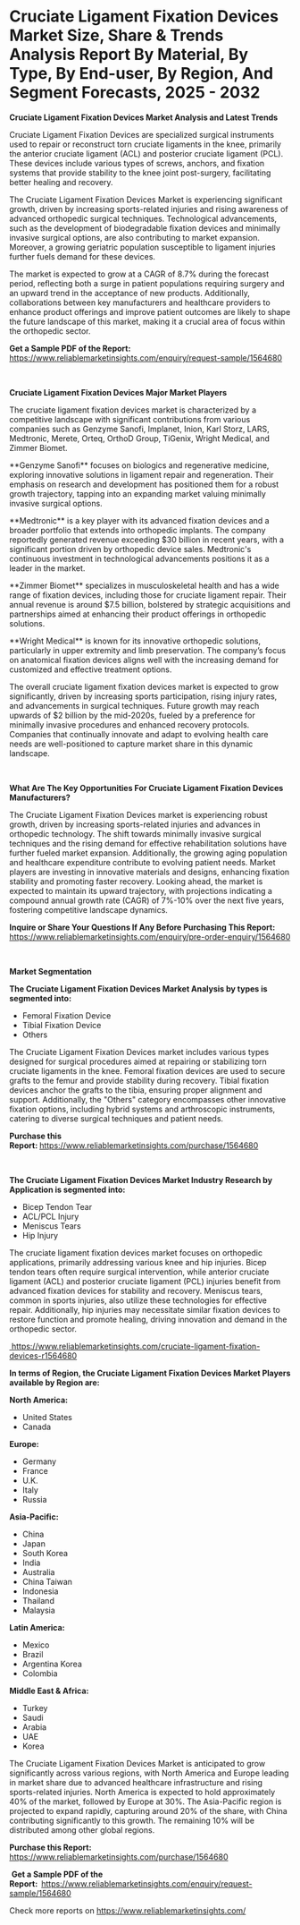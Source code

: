 <p><h1>Cruciate Ligament Fixation Devices Market Size, Share & Trends Analysis Report By Material, By Type, By End-user, By Region, And Segment Forecasts, 2025 - 2032</h1></p><p><strong>Cruciate Ligament Fixation Devices Market Analysis and Latest Trends</strong></p>
<p><p>Cruciate Ligament Fixation Devices are specialized surgical instruments used to repair or reconstruct torn cruciate ligaments in the knee, primarily the anterior cruciate ligament (ACL) and posterior cruciate ligament (PCL). These devices include various types of screws, anchors, and fixation systems that provide stability to the knee joint post-surgery, facilitating better healing and recovery.</p><p>The Cruciate Ligament Fixation Devices Market is experiencing significant growth, driven by increasing sports-related injuries and rising awareness of advanced orthopedic surgical techniques. Technological advancements, such as the development of biodegradable fixation devices and minimally invasive surgical options, are also contributing to market expansion. Moreover, a growing geriatric population susceptible to ligament injuries further fuels demand for these devices.</p><p>The market is expected to grow at a CAGR of 8.7% during the forecast period, reflecting both a surge in patient populations requiring surgery and an upward trend in the acceptance of new products. Additionally, collaborations between key manufacturers and healthcare providers to enhance product offerings and improve patient outcomes are likely to shape the future landscape of this market, making it a crucial area of focus within the orthopedic sector.</p></p>
<p><strong>Get a Sample PDF of the Report:&nbsp;</strong> <a href="https://www.reliablemarketinsights.com/enquiry/request-sample/1564680?utm_campaign=3010&utm_medium=2&utm_source=Github&utm_content=ia&utm_term=04032025&utm_id=cruciate-ligament-fixation-devices">https://www.reliablemarketinsights.com/enquiry/request-sample/1564680</a></p>
<p>&nbsp;</p>
<p><strong>Cruciate Ligament Fixation Devices Major Market Players</strong></p>
<p><p>The cruciate ligament fixation devices market is characterized by a competitive landscape with significant contributions from various companies such as Genzyme Sanofi, Implanet, Inion, Karl Storz, LARS, Medtronic, Merete, Orteq, OrthoD Group, TiGenix, Wright Medical, and Zimmer Biomet. </p><p>**Genzyme Sanofi** focuses on biologics and regenerative medicine, exploring innovative solutions in ligament repair and regeneration. Their emphasis on research and development has positioned them for a robust growth trajectory, tapping into an expanding market valuing minimally invasive surgical options.</p><p>**Medtronic** is a key player with its advanced fixation devices and a broader portfolio that extends into orthopedic implants. The company reportedly generated revenue exceeding $30 billion in recent years, with a significant portion driven by orthopedic device sales. Medtronic's continuous investment in technological advancements positions it as a leader in the market.</p><p>**Zimmer Biomet** specializes in musculoskeletal health and has a wide range of fixation devices, including those for cruciate ligament repair. Their annual revenue is around $7.5 billion, bolstered by strategic acquisitions and partnerships aimed at enhancing their product offerings in orthopedic solutions.</p><p>**Wright Medical** is known for its innovative orthopedic solutions, particularly in upper extremity and limb preservation. The company’s focus on anatomical fixation devices aligns well with the increasing demand for customized and effective treatment options.</p><p>The overall cruciate ligament fixation devices market is expected to grow significantly, driven by increasing sports participation, rising injury rates, and advancements in surgical techniques. Future growth may reach upwards of $2 billion by the mid-2020s, fueled by a preference for minimally invasive procedures and enhanced recovery protocols. Companies that continually innovate and adapt to evolving health care needs are well-positioned to capture market share in this dynamic landscape.</p></p>
<p>&nbsp;</p>
<p><strong>What Are The Key Opportunities For Cruciate Ligament Fixation Devices Manufacturers?</strong></p>
<p><p>The Cruciate Ligament Fixation Devices market is experiencing robust growth, driven by increasing sports-related injuries and advances in orthopedic technology. The shift towards minimally invasive surgical techniques and the rising demand for effective rehabilitation solutions have further fueled market expansion. Additionally, the growing aging population and healthcare expenditure contribute to evolving patient needs. Market players are investing in innovative materials and designs, enhancing fixation stability and promoting faster recovery. Looking ahead, the market is expected to maintain its upward trajectory, with projections indicating a compound annual growth rate (CAGR) of 7%-10% over the next five years, fostering competitive landscape dynamics.</p></p>
<p><strong>Inquire or Share Your Questions If Any Before Purchasing This Report:</strong> <a href="https://www.reliablemarketinsights.com/enquiry/pre-order-enquiry/1564680?utm_campaign=3010&utm_medium=2&utm_source=Github&utm_content=ia&utm_term=04032025&utm_id=cruciate-ligament-fixation-devices">https://www.reliablemarketinsights.com/enquiry/pre-order-enquiry/1564680</a></p>
<p>&nbsp;</p>
<p><strong>Market Segmentation</strong></p>
<p><strong>The Cruciate Ligament Fixation Devices Market Analysis by types is segmented into:</strong></p>
<p><ul><li>Femoral Fixation Device</li><li>Tibial Fixation Device</li><li>Others</li></ul></p>
<p><p>The Cruciate Ligament Fixation Devices market includes various types designed for surgical procedures aimed at repairing or stabilizing torn cruciate ligaments in the knee. Femoral fixation devices are used to secure grafts to the femur and provide stability during recovery. Tibial fixation devices anchor the grafts to the tibia, ensuring proper alignment and support. Additionally, the "Others" category encompasses other innovative fixation options, including hybrid systems and arthroscopic instruments, catering to diverse surgical techniques and patient needs.</p></p>
<p><strong>Purchase this Report:&nbsp;</strong><a href="https://www.reliablemarketinsights.com/purchase/1564680?utm_campaign=3010&utm_medium=2&utm_source=Github&utm_content=ia&utm_term=04032025&utm_id=cruciate-ligament-fixation-devices">https://www.reliablemarketinsights.com/purchase/1564680</a></p>
<p>&nbsp;</p>
<p><strong>The Cruciate Ligament Fixation Devices Market Industry Research by Application is segmented into:</strong></p>
<p><ul><li>Bicep Tendon Tear</li><li>ACL/PCL Injury</li><li>Meniscus Tears</li><li>Hip Injury</li></ul></p>
<p><p>The cruciate ligament fixation devices market focuses on orthopedic applications, primarily addressing various knee and hip injuries. Bicep tendon tears often require surgical intervention, while anterior cruciate ligament (ACL) and posterior cruciate ligament (PCL) injuries benefit from advanced fixation devices for stability and recovery. Meniscus tears, common in sports injuries, also utilize these technologies for effective repair. Additionally, hip injuries may necessitate similar fixation devices to restore function and promote healing, driving innovation and demand in the orthopedic sector.</p></p>
<p><a href="https://www.reliablemarketinsights.com/cruciate-ligament-fixation-devices-r1564680?utm_campaign=3010&utm_medium=2&utm_source=Github&utm_content=ia&utm_term=04032025&utm_id=cruciate-ligament-fixation-devices">&nbsp;https://www.reliablemarketinsights.com/cruciate-ligament-fixation-devices-r1564680</a></p>
<p><strong>In terms of Region, the Cruciate Ligament Fixation Devices Market Players available by Region are:</strong></p>
<p>
    <p> <strong> North America: </strong>
        <ul>
            <li>United States</li>
            <li>Canada</li>
        </ul>
        </p> 
    <p> <strong> Europe: </strong>
        <ul>
            <li>Germany</li>
            <li>France</li>
            <li>U.K.</li>
            <li>Italy</li>
            <li>Russia</li>
        </ul>
        </p> 
    <p> <strong> Asia-Pacific: </strong>
        <ul>
            <li>China</li>
            <li>Japan</li>
            <li>South Korea</li>
            <li>India</li>
            <li>Australia</li>
            <li>China Taiwan</li>
            <li>Indonesia</li>
            <li>Thailand</li>
            <li>Malaysia</li>
        </ul>
        </p> 
    <p> <strong> Latin America: </strong>
        <ul>
            <li>Mexico</li>
            <li>Brazil</li>
            <li>Argentina Korea</li>
            <li>Colombia</li>
        </ul>
        </p> 
    <p> <strong> Middle East & Africa: </strong>
        <ul>
            <li>Turkey</li>
            <li>Saudi</li>
            <li>Arabia</li>
            <li>UAE</li>
            <li>Korea</li>
        </ul>
    </p>
    </p>
<p><p>The Cruciate Ligament Fixation Devices Market is anticipated to grow significantly across various regions, with North America and Europe leading in market share due to advanced healthcare infrastructure and rising sports-related injuries. North America is expected to hold approximately 40% of the market, followed by Europe at 30%. The Asia-Pacific region is projected to expand rapidly, capturing around 20% of the share, with China contributing significantly to this growth. The remaining 10% will be distributed among other global regions.</p></p>
<p><strong>Purchase this Report: </strong><a href="https://www.reliablemarketinsights.com/purchase/1564680?utm_campaign=3010&utm_medium=2&utm_source=Github&utm_content=ia&utm_term=04032025&utm_id=cruciate-ligament-fixation-devices">https://www.reliablemarketinsights.com/purchase/1564680</a></p>
<p>&nbsp;<strong>Get a Sample PDF of the Report:&nbsp;&nbsp;</strong><a href="https://www.reliablemarketinsights.com/enquiry/request-sample/1564680?utm_campaign=3010&utm_medium=2&utm_source=Github&utm_content=ia&utm_term=04032025&utm_id=cruciate-ligament-fixation-devices">https://www.reliablemarketinsights.com/enquiry/request-sample/1564680</a></p>
<p><strong></strong></p>
<p>Check more reports on <a href="https://www.reliablemarketinsights.com/?utm_campaign=3010&utm_medium=2&utm_source=Github&utm_content=ia&utm_term=04032025&utm_id=cruciate-ligament-fixation-devices">https://www.reliablemarketinsights.com/</a></p>